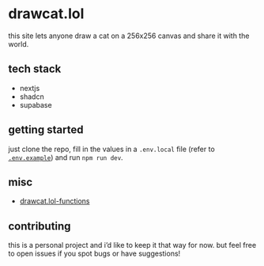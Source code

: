 # drawcat.lol

this site lets anyone draw a cat on a 256x256 canvas and share it with the world.

## tech stack

-   nextjs
-   shadcn
-   supabase

## getting started

just clone the repo, fill in the values in a `.env.local` file (refer to [`.env.example`](/.env.example)) and run `npm run dev`.

## misc
-   [drawcat.lol-functions](https://github.com/ronykax/drawcat.lol-functions)

## contributing

this is a personal project and i’d like to keep it that way for now. but feel free to open issues if you spot bugs or have suggestions!
